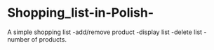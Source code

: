 # Shopping_list-in-Polish-

A simple shopping list
-add/remove product
-display list
-delete list
-number of products.
